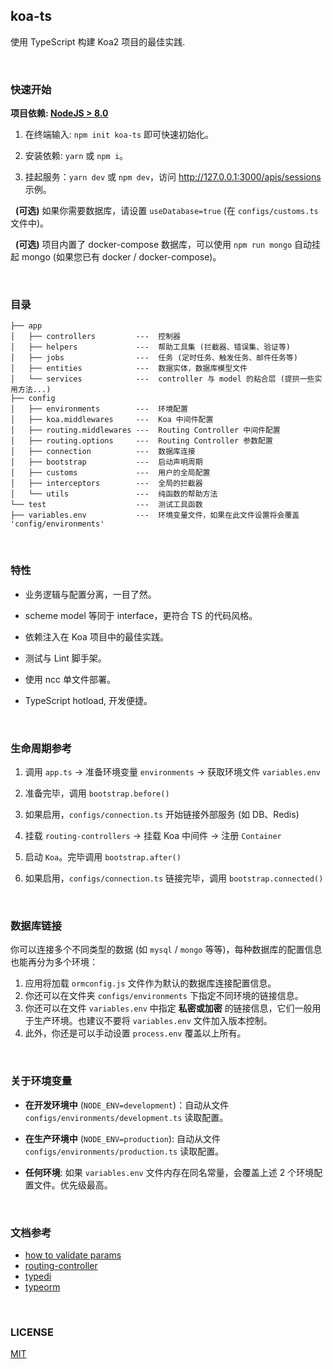## koa-ts

使用 TypeScript 构建 Koa2 项目的最佳实践.

<br>

### 快速开始

**项目依赖: [NodeJS > 8.0](https://nodejs.org/cn)**

1. 在终端输入: `npm init koa-ts` 即可快速初始化。

2. 安装依赖: `yarn` 或 `npm i`。

3. 挂起服务：`yarn dev` 或 `npm dev`，访问 http://127.0.0.1:3000/apis/sessions 示例。

&nbsp;&nbsp;**(可选)** 如果你需要数据库，请设置 `useDatabase=true` (在 `configs/customs.ts` 文件中)。

&nbsp;&nbsp;**(可选)** 项目内置了 docker-compose 数据库，可以使用 `npm run mongo` 自动挂起 mongo (如果您已有 docker / docker-compose)。

<br>

### 目录

```
├── app
│   ├── controllers         ---  控制器
│   ├── helpers             ---  帮助工具集 (拦截器、错误集、验证等)
│   ├── jobs                ---  任务 (定时任务、触发任务、邮件任务等)
│   ├── entities            ---  数据实体，数据库模型文件
│   └── services            ---  controller 与 model 的粘合层 (提拱一些实用方法...)
├── config
│   ├── environments        ---  环境配置
│   ├── koa.middlewares     ---  Koa 中间件配置
│   ├── routing.middlewares ---  Routing Controller 中间件配置
│   ├── routing.options     ---  Routing Controller 参数配置
│   ├── connection          ---  数据库连接
│   ├── bootstrap           ---  启动声明周期
│   ├── customs             ---  用户的全局配置
│   ├── interceptors        ---  全局的拦截器
│   └── utils               ---  纯函数的帮助方法
└── test                    ---  测试工具函数
├── variables.env           ---  环境变量文件，如果在此文件设置将会覆盖 'config/environments'
```

<br>

### 特性

- 业务逻辑与配置分离，一目了然。

- scheme model 等同于 interface，更符合 TS 的代码风格。

- 依赖注入在 Koa 项目中的最佳实践。

- 测试与 Lint 脚手架。

- 使用 ncc 单文件部署。

- TypeScript hotload, 开发便捷。

<br>

### 生命周期参考

1. 调用 `app.ts` -> 准备环境变量 `environments` -> 获取环境文件 `variables.env`

2. 准备完毕，调用 `bootstrap.before()`

3. 如果启用，`configs/connection.ts` 开始链接外部服务 (如 DB、Redis)

4. 挂载 `routing-controllers` -> 挂载 Koa 中间件 -> 注册 `Container`

5. 启动 `Koa`。完毕调用 `bootstrap.after()`

6. 如果启用，`configs/connection.ts` 链接完毕，调用 `bootstrap.connected()`

<br>

### 数据库链接

你可以连接多个不同类型的数据 (如 `mysql` / `mongo` 等等)，每种数据库的配置信息也能再分为多个环境：

1. 应用将加载 `ormconfig.js` 文件作为默认的数据库连接配置信息。
2. 你还可以在文件夹 `configs/environments` 下指定不同环境的链接信息。
3. 你还可以在文件 `variables.env` 中指定 **私密或加密** 的链接信息，它们一般用于生产环境。也建议不要将 `variables.env` 文件加入版本控制。
4. 此外，你还是可以手动设置 `process.env` 覆盖以上所有。

<br>

### 关于环境变量

- **在开发环境中** (`NODE_ENV=development`)：自动从文件 `configs/environments/development.ts` 读取配置。

- **在生产环境中** (`NODE_ENV=production`): 自动从文件 `configs/environments/production.ts` 读取配置。

- **任何环境**: 如果 `variables.env` 文件内存在同名常量，会覆盖上述 2 个环境配置文件。优先级最高。

<br>

### 文档参考

- [how to validate params](https://github.com/typestack/class-validator)
- [routing-controller](https://github.com/typestack/routing-controllers)
- [typedi](https://github.com/typestack/typedi)
- [typeorm](https://github.com/typeorm/typeorm)

<br>

### LICENSE

[MIT](./LICENSE)

